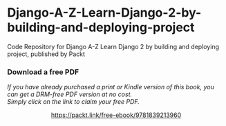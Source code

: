 # Django-A-Z-Learn-Django-2-by-building-and-deploying-project
Code Repository for Django A-Z Learn Django 2 by building and deploying project, published by Packt
### Download a free PDF

 <i>If you have already purchased a print or Kindle version of this book, you can get a DRM-free PDF version at no cost.<br>Simply click on the link to claim your free PDF.</i>
<p align="center"> <a href="https://packt.link/free-ebook/9781839213960">https://packt.link/free-ebook/9781839213960 </a> </p>